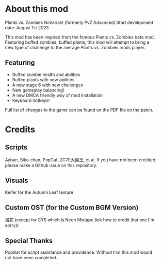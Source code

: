# About this mod
Plants vs. Zombies NoVariant (formerly PvZ Advanced)
Start development date: August 1st 2023

This mod has been inspired from the famous Plants vs. Zombies beta mod. 
Featuring buffed zombies, buffed plants, this mod will attempt to bring a new type of challenge to the average Plants vs. Zombies mods player.

## Featuring
- Buffed zombie health and abilities 
- Buffed plants with new abilities
- A new stage 6 with new challenges
- New gameplay balancing!
- A new DMCA friendly way of mod installation
- Keyboard hotkeys!

Full list of changes to the game can be found on the PDF file on the patch.

# Credits
## Scripts
Ayban, Siku-chan, PopGat, 2G70大魔王, et al.
If you have not been credited, please make a Github issue on this repository.

## Visuals
Keifer for the Autumn Leaf texture

## Custom OST (for the Custom BGM Version)
虽花 (except for CYS which is Neon Mixtape (idk how to credit that one I'm sorry))

## Special Thanks
PopGat for script assistance and providence. Without him this mod would not have been completed.
